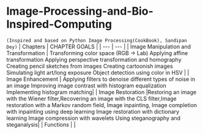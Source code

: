 # Image-Processing-and-Bio-Inspired-Computing
`(Inspired and based on Python Image Processing(CookBook), Sandipan Dey)`
| Chapters | CHAPTER GOALS |
| --- | --- |
| Image Manipulation and Transformation | Transforming color space (RGB → Lab) Applying affine transformation Applying perspective transformation and homography Creating pencil sketches from images Creating cartoonish images Simulating light art/long exposure Object detection using color in HSV |
| Image Enhancement | Applying filters to denoise different types of noise in an image Improving image contrast with histogram equalization Implementing histogram matching|
| Image Restoration |Restoring an image with the Wiener filter,Recovering an image with the CLS filter,Image restoration with a Markov random field, Image inpainting, Image completion with inpainting using deep learning Image restoration with dictionary learning Image compression with wavelets Using steganography and steganalysis|
| Functions |  |
